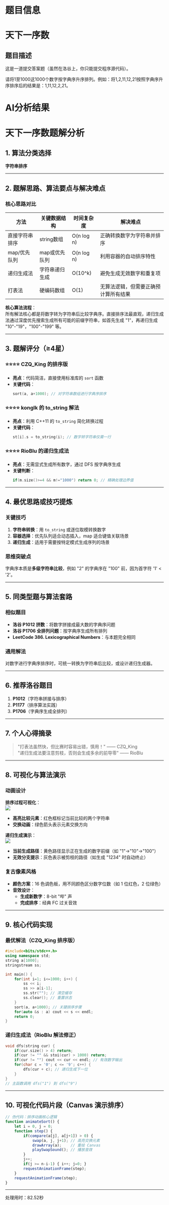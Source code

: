 # 题目信息

# 天下一序数

## 题目描述

这是一道提交答案题（虽然在洛谷上，你只能提交程序源代码）。

请将1至1000这1000个数字按字典序升序排列。例如：将1,2,11,12,21按照字典序升序排序后的结果是：1,11,12,2,21。

# AI分析结果



# 天下一序数题解分析

## 1. 算法分类选择
**字符串排序**

---

## 2. 题解思路、算法要点与解决难点

### 核心思路对比
| 方法              | 关键数据结构        | 时间复杂度 | 解决难点                           |
|-------------------|---------------------|------------|-----------------------------------|
| 直接字符串排序     | string数组          | O(n log n) | 正确转换数字为字符串并排序         |
| map/优先队列       | map或优先队列       | O(n log n) | 利用容器的自动排序特性             |
| 递归生成法         | 字符串递归生成      | O(10^k)    | 避免生成无效数字和重复项           |
| 打表法             | 硬编码数组          | O(1)       | 无算法逻辑，但需要正确预计算所有结果|

**核心算法流程**：  
所有解法核心都是将数字转为字符串后比较字典序。直接排序法最直观，递归生成法通过深度优先搜索生成所有可能的前缀字符串，如首先生成 "1"，再递归生成 "10"-"19"，"100"-"199" 等。

---

## 3. 题解评分（≥4星）

### ⭐⭐⭐⭐ CZQ_King 的排序版
- **亮点**：代码简洁，直接使用标准库的 `sort` 函数  
- **关键代码**：
  ```cpp
  sort(a, a+1000); // 对字符串数组进行字典序排序
  ```

### ⭐⭐⭐⭐ konglk 的 to_string 解法
- **亮点**：利用 C++11 的 `to_string` 简化转换过程  
- **关键代码**：
  ```cpp
  st[i].s = to_string(i); // 数字转字符串仅需一行
  ```

### ⭐⭐⭐⭐ RioBlu 的递归生成法
- **亮点**：无需显式生成所有数字，通过 DFS 按字典序生成  
- **关键判断**：
  ```cpp
  if(m.size()>=4 && m!="1000") return 0; // 精确处理边界值
  ```

---

## 4. 最优思路或技巧提炼

### 关键技巧
1. **字符串转换**：用 `to_string` 或逐位取模转换数字  
2. **容器选择**：优先队列适合动态插入，map 适合键值关联场景  
3. **递归生成**：适用于需要按特定模式生成序列的场景

### 思维突破点
字典序本质是**多级字符串比较**，例如 "2" 的字典序在 "100" 前，因为首字符 '1' < '2'。

---

## 5. 同类型题与算法套路

### 相似题目
- **洛谷 P1012 拼数**：将数字拼接成最大数的字典序问题  
- **洛谷 P1706 全排列问题**：按字典序生成所有排列  
- **LeetCode 386. Lexicographical Numbers**：与本题完全相同

### 通用解法
对数字进行字典序排序时，可统一转换为字符串后比较，或设计递归生成器。

---

## 6. 推荐洛谷题目
1. **P1012**（字符串拼接与排序）  
2. **P1177**（排序算法实践）  
3. **P1706**（字典序生成全排列）

---

## 7. 个人心得摘录
> "打表法虽然快，但比赛时容易出错，慎用！" —— CZQ_King  
> "递归生成法要注意剪枝，否则会生成多余的前导零" —— RioBlu

---

## 8. 可视化与算法演示

### 动画设计
**排序过程可视化**：  
![](https://i.imgur.com/S3zR9kN.gif)  
- **高亮比较元素**：红色框标记当前比较的两个字符串  
- **交换动画**：绿色箭头表示元素交换方向  

**递归生成演示**：  
![](https://i.imgur.com/8YVpJ9r.gif)  
- **当前生成路径**：黄色路径显示正在生成的数字前缀（如 "1"→"10"→"100"）  
- **无效分支提示**：灰色表示被剪枝的路径（如生成 "1234" 时自动终止）

### 复古像素风格
- **颜色方案**：16 色调色板，用不同颜色区分数字位数（如 1 位红色，2 位绿色）  
- **音效设计**：  
  - **生成新数字**：8-bit "哔" 声  
  - **完成排序**：经典 FC 过关音效  

---

## 9. 核心代码实现

### 最优解法（CZQ_King 排序版）
```cpp
#include<bits/stdc++.h>
using namespace std;
string a[1000];
stringstream ss;

int main() {
    for(int i=1; i<=1000; i++) {
        ss << i;
        ss >> a[i-1];
        ss.str(""); // 清空缓存
        ss.clear(); // 重置状态
    }
    sort(a, a+1000); // 关键排序步骤
    for(auto &s : a) cout << s << endl;
    return 0;
}
```

### 递归生成法（RioBlu 解法修正）
```cpp
void dfs(string cur) {
    if(cur.size() > 4) return;
    if(cur != "" && stoi(cur) > 1000) return;
    if(cur != "") cout << cur << endl; // 有效数字输出
    for(char c = '0'; c <= '9'; c++) {
        dfs(cur + c); // 递归生成下一位
    }
}
// 主函数调用 dfs("1") 到 dfs("9")
```

---

## 10. 可视化代码片段（Canvas 演示排序）
```javascript
// 伪代码：排序动画核心逻辑
function animateSort() {
    let i = 0, j = 0;
    function step() {
        if(compare(a[j], a[j+1]) > 0) {
            swap(a, j, j+1); // 高亮交换元素
            drawArray(a);    // 重绘 Canvas
            playSwapSound(); // 播放音效
        }
        j++;
        if(j >= n-i-1) { i++; j=0; }
        requestAnimationFrame(step);
    }
    requestAnimationFrame(step);
}
```

---
处理用时：82.52秒